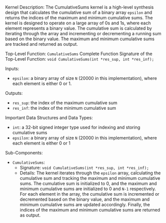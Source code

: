 Kernel Description:
The CumulativeSums kernel is a high-level synthesis design that calculates the cumulative sum of a binary array `epsilon` and returns the indices of the maximum and minimum cumulative sums. The kernel is designed to operate on a large array of 0s and 1s, where each element represents a binary value. The cumulative sum is calculated by iterating through the array and incrementing or decrementing a running sum based on the binary value. The maximum and minimum cumulative sums are tracked and returned as output.

Top-Level Function: `CumulativeSums`
Complete Function Signature of the Top-Level Function: `void CumulativeSums(int *res_sup, int *res_inf);`

Inputs:
- `epsilon`: a binary array of size `N` (20000 in this implementation), where each element is either 0 or 1.

Outputs:
- `res_sup`: the index of the maximum cumulative sum
- `res_inf`: the index of the minimum cumulative sum

Important Data Structures and Data Types:
- `int`: a 32-bit signed integer type used for indexing and storing cumulative sums
- `epsilon`: a binary array of size `N` (20000 in this implementation), where each element is either 0 or 1

Sub-Components:
- `CumulativeSums`:
    - Signature: `void CumulativeSums(int *res_sup, int *res_inf);`
    - Details: The kernel iterates through the `epsilon` array, calculating the cumulative sum and tracking the maximum and minimum cumulative sums. The cumulative sum is initialized to 0, and the maximum and minimum cumulative sums are initialized to 0 and `N-1` respectively. For each element in the array, the cumulative sum is incremented or decremented based on the binary value, and the maximum and minimum cumulative sums are updated accordingly. Finally, the indices of the maximum and minimum cumulative sums are returned as output.